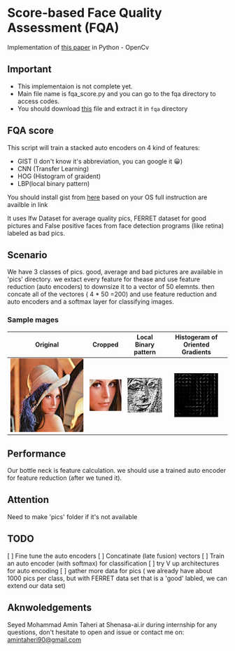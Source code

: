 # Score-based Face Quality Assessment (FQA)
Implementation of [this paper](https://www.researchgate.net/publication/327530639_Score_based_Face_Quality_Assessment_FQA) in Python - OpenCv 

## Important 
- This implementaion is not complete yet.
- Main file name is fqa_score.py and you can go to the fqa directory to access codes.
- You should download [this](https://drive.google.com/open?id=1EXPBSXwTaqrSC0OhUdXNmKSh9qJUQ55-) file and extract it in `fqa` directory

## FQA score 
This script will train a stacked auto encoders on 4 kind of features:
- GIST (I don't know it's abbreviation, you can google it 😀)
- CNN (Transfer Learning)
- HOG (Histogram of graident)
- LBP(local binary pattern)

You should install gist from [here](https://github.com/tuttieee/lear-gist-python) based on your OS
full instruction are availble in link

It uses lfw Dataset for average quality pics, 
FERRET dataset for good pictures and 
False positive faces from face detection programs (like retina) labeled as bad pics.

## Scenario 
We have 3 classes of pics. good, average and bad pictures are available in 'pics' directory.
 we extact every feature for thease and use feature reduction (auto encoders) to downsize it
 to a vector of 50 elemnts. then concate all of the vectores ( 4 * 50 =200) and use feature 
reduction and auto encoders and a softmax layer for classifying images.
### Sample mages
| Original        | Cropped           | Local Binary pattern  | Histogeram of Oriented Gradients|
| :-------------: |:-------------:| :-----:|:-------------:|
| ![alt text](https://github.com/AminTaheri23/Score-based-Face-Quality-Assessment-FQA/blob/master/fqa/lenna%20-%20Copy.jpg "Original")    | ![alt text](https://github.com/AminTaheri23/Score-based-Face-Quality-Assessment-FQA/blob/master/fqa/img_cropped.jpg "Cropped")| ![alt text](https://github.com/AminTaheri23/Score-based-Face-Quality-Assessment-FQA/blob/master/fqa/lbp.jpg "Local Binary Pattern") |![alt text](https://github.com/AminTaheri23/Score-based-Face-Quality-Assessment-FQA/blob/master/fqa/hog.jpg "Histogram of Oriented Gradients")|

## Performance 
Our bottle neck is feature calculation. we should use a trained auto encoder for
 feature reduction (after we tuned it). 

## Attention 
Need to make 'pics' folder if it's not available 

## TODO
[ ] Fine tune the auto encoders
[ ] Concatinate (late fusion) vectors 
[ ] Train an auto encoder (with softmax) for classification
[ ] try V up architectures for auto encoding
[ ] gather more data for pics ( we already have about 1000 pics per class,
 but with FERRET data set that is a 'good' labled, we can extend our data set) 


## Aknwoledgements				      
Seyed Mohammad Amin Taheri at Shenasa-ai.ir during internship 
for any questions, don't hesitate to open and issue or contact me on: amintaheri90@gmail.com  
